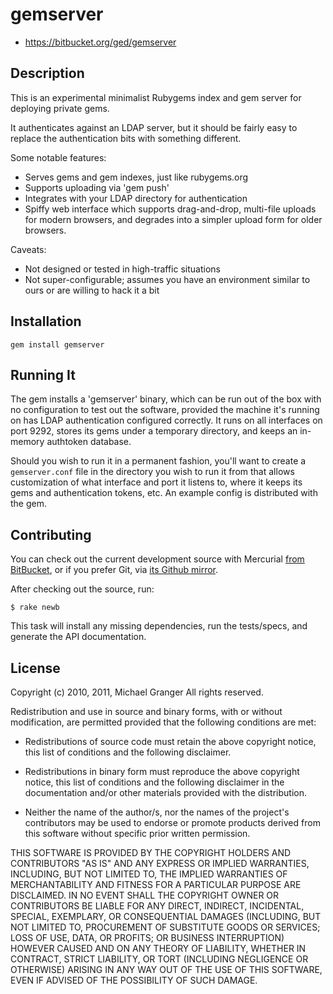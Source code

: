 # gemserver

* https://bitbucket.org/ged/gemserver

## Description

This is an experimental minimalist Rubygems index and gem server for deploying private gems.

It authenticates against an LDAP server, but it should be fairly easy to replace the authentication bits with something different.

Some notable features:

* Serves gems and gem indexes, just like rubygems.org
* Supports uploading via 'gem push'
* Integrates with your LDAP directory for authentication
* Spiffy web interface which supports drag-and-drop, multi-file uploads for 
  modern browsers, and degrades into a simpler upload form for older browsers.

Caveats:

* Not designed or tested in high-traffic situations
* Not super-configurable; assumes you have an environment similar to ours or 
  are willing to hack it a bit


## Installation

    gem install gemserver


## Running It

The gem installs a 'gemserver' binary, which can be run out of the box with no
configuration to test out the software, provided the machine it's running on
has LDAP authentication configured correctly. It runs on all interfaces on
port 9292, stores its gems under a temporary directory, and keeps an in-memory
authtoken database.

Should you wish to run it in a permanent fashion, you'll want to create a
`gemserver.conf` file in the directory you wish to run it from that allows
customization of what interface and port it listens to, where it keeps its
gems and authentication tokens, etc. An example config is distributed with the
gem.

## Contributing

You can check out the current development source with Mercurial [from BitBucket][bitbucket], or if you prefer Git, via [its Github mirror][github].

After checking out the source, run:

	$ rake newb

This task will install any missing dependencies, run the tests/specs, and
generate the API documentation.


## License

Copyright (c) 2010, 2011, Michael Granger
All rights reserved.

Redistribution and use in source and binary forms, with or without
modification, are permitted provided that the following conditions are met:

* Redistributions of source code must retain the above copyright notice,
  this list of conditions and the following disclaimer.

* Redistributions in binary form must reproduce the above copyright notice,
  this list of conditions and the following disclaimer in the documentation
  and/or other materials provided with the distribution.

* Neither the name of the author/s, nor the names of the project's
  contributors may be used to endorse or promote products derived from this
  software without specific prior written permission.

THIS SOFTWARE IS PROVIDED BY THE COPYRIGHT HOLDERS AND CONTRIBUTORS "AS IS"
AND ANY EXPRESS OR IMPLIED WARRANTIES, INCLUDING, BUT NOT LIMITED TO, THE
IMPLIED WARRANTIES OF MERCHANTABILITY AND FITNESS FOR A PARTICULAR PURPOSE ARE
DISCLAIMED. IN NO EVENT SHALL THE COPYRIGHT OWNER OR CONTRIBUTORS BE LIABLE
FOR ANY DIRECT, INDIRECT, INCIDENTAL, SPECIAL, EXEMPLARY, OR CONSEQUENTIAL
DAMAGES (INCLUDING, BUT NOT LIMITED TO, PROCUREMENT OF SUBSTITUTE GOODS OR
SERVICES; LOSS OF USE, DATA, OR PROFITS; OR BUSINESS INTERRUPTION) HOWEVER
CAUSED AND ON ANY THEORY OF LIABILITY, WHETHER IN CONTRACT, STRICT LIABILITY,
OR TORT (INCLUDING NEGLIGENCE OR OTHERWISE) ARISING IN ANY WAY OUT OF THE USE
OF THIS SOFTWARE, EVEN IF ADVISED OF THE POSSIBILITY OF SUCH DAMAGE.


[bitbucket]: https://bitbucket.org/ged/gemserver
[github]: https://github.com/ged/gemserver

